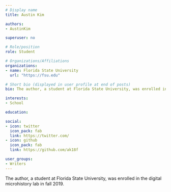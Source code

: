 ```yaml
---
# Display name
title: Austin Kim

authors:
- AustinKim

superuser: no

# Role/position
role: Student

# Organizations/Affiliations
organizations:
- name: Florida State University
  url: "https://fsu.edu"

# Short bio (displayed in user profile at end of posts)
bio: The author, a student at Florida State University, was enrolled in the digital microhistory lab in fall 2019.

interests: 
- School

education:

social:
- icon: twitter
  icon_pack: fab
  link: https://twitter.com/
- icon: github
  icon_pack: fab
  link: https://github.com/ak18f

user_groups:
- Writers
---
```

The author, a student at Florida State University, was enrolled in the digital microhistory lab in fall 2019.


